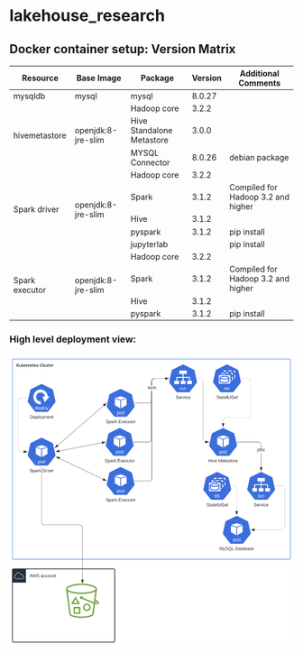 # lakehouse_research


## Docker container setup: Version Matrix
<table>
    <thead>
        <tr>
            <th>Resource</th>
            <th>Base Image</th>
            <th>Package</th>
            <th>Version</th>
            <th>Additional Comments</th>
        </tr>
    </thead>
    <tbody>
        <tr>
            <td>mysqldb</td>
            <td>mysql</td>
            <td>mysql</td>
            <td>8.0.27</td>
            <td></td>
        </tr>
        <tr>
            <td rowspan=3>hivemetastore</td>
            <td rowspan=3>openjdk:8-jre-slim</td>
            <td>Hadoop core</td>
            <td>3.2.2</td>
            <td></td>
        </tr>
        <tr>
            <td>Hive Standalone Metastore</td>
            <td>3.0.0</td>
            <td></td>
        </tr>
        <tr>
            <td>MYSQL Connector</td>
            <td>8.0.26</td>
            <td>debian package</td>
        </tr>
        <tr>
            <td rowspan=5>Spark driver</td>
            <td rowspan=5>openjdk:8-jre-slim</td>
            <td>Hadoop core</td>
            <td>3.2.2</td>
            <td></td>
        </tr>
        <tr>
            <td>Spark</td>
            <td>3.1.2</td>
            <td>Compiled for Hadoop 3.2 and higher</td>
        </tr>
        <tr>
            <td>Hive</td>
            <td>3.1.2</td>
            <td></td>
        </tr>
        <tr>
            <td>pyspark</td>
            <td>3.1.2</td>
            <td>pip install</td>
        </tr> 
        <tr>
            <td>jupyterlab</td>
            <td></td>
            <td>pip install</td>
        </tr>
        <tr>
            <td rowspan=4>Spark executor</td>
            <td rowspan=4>openjdk:8-jre-slim</td>
            <td>Hadoop core</td>
            <td>3.2.2</td>
            <td></td>
        </tr>
        <tr>
            <td>Spark</td>
            <td>3.1.2</td>
            <td>Compiled for Hadoop 3.2 and higher</td>
        </tr>
        <tr>
            <td>Hive</td>
            <td>3.1.2</td>
            <td></td>
        </tr>
        <tr>
            <td>pyspark</td>
            <td>3.1.2</td>
            <td>pip install</td>
        <tr>                                                       
    </tbody>
</table>

### High level deployment view:
![](Deployment_Arch.png)
